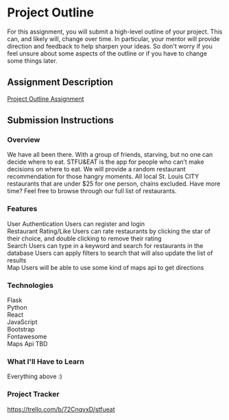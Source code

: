 # Project Outline
For this assignment, you will submit a high-level outline of your project. This can, and likely will, change over time. In particular, your mentor will provide direction and feedback to help sharpen your ideas. So don't worry if you feel unsure about some aspects of the outline or if you have to change some things later.

## Assignment Description
[Project Outline Assignment](https://education.launchcode.org/liftoff/modules/assignments/project-outline)

## Submission Instructions

### Overview
We have all been there. With a group of friends, starving, but no one can decide where to eat.
STFU&EAT is the app for people who can’t make decisions on where to eat. We will provide a random restaurant recommendation for those hangry moments. All local St. Louis CITY restaurants that are under $25 for one person, chains excluded. Have more time? Feel free to browse through our full list of restaurants.

### Features
User Authentication
    Users can register and login <br/>
Restaurant Rating/Like
    Users can rate restaurants by clicking the star of their choice, and double clicking to remove their rating <br/>
Search
    Users can type in a keyword and search for restaurants in the database
    Users can apply filters to search that will also update the list of results <br/>
Map
    Users will be able to use some kind of maps api to get directions <br/>

### Technologies
Flask <br/>
Python <br/>
React <br/>
JavaScript <br/>
Bootstrap <br/>
Fontawesome<br/>
Maps Api
    TBD

### What I'll Have to Learn
Everything above :)
### Project Tracker
https://trello.com/b/72CnqvxD/stfueat

